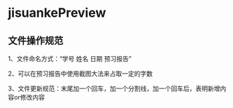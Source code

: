 # jisuankePreview

## 文件操作规范

1、文件命名方式：“学号 姓名 日期 预习报告”

2、可以在预习报告中使用截图大法来占取一定的字数

3、文件更新规范：末尾加一个回车，加一个分割线，加一个回车后，表明新增内容or修改内容
